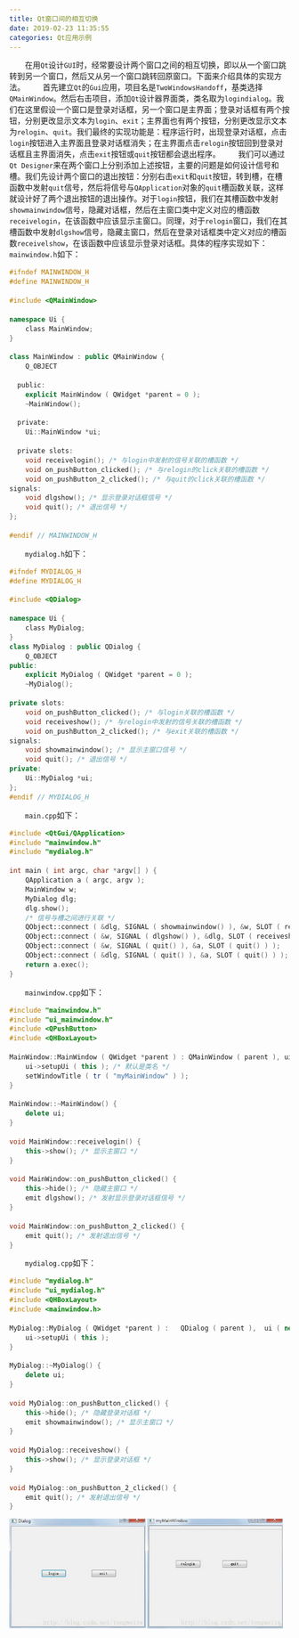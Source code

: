 ```yaml
---
title: Qt窗口间的相互切换
date: 2019-02-23 11:35:55
categories: Qt应用示例
---
```

&emsp;&emsp;在用`Qt`设计`GUI`时，经常要设计两个窗口之间的相互切换，即以从一个窗口跳转到另一个窗口，然后又从另一个窗口跳转回原窗口。下面来介绍具体的实现方法。
&emsp;&emsp;首先建立`Qt`的`Gui`应用，项目名是`TwoWindowsHandoff`，基类选择`QMainWindow`。然后右击项目，添加`Qt`设计器界面类，类名取为`logindialog`。我们在这里假设一个窗口是登录对话框，另一个窗口是主界面；登录对话框有两个按钮，分别更改显示文本为`login`、`exit`；主界面也有两个按钮，分别更改显示文本为`relogin`、`quit`。我们最终的实现功能是：程序运行时，出现登录对话框，点击`login`按钮进入主界面且登录对话框消失；在主界面点击`relogin`按钮回到登录对话框且主界面消失，点击`exit`按钮或`quit`按钮都会退出程序。
&emsp;&emsp;我们可以通过`Qt Designer`来在两个窗口上分别添加上述按钮，主要的问题是如何设计信号和槽。我们先设计两个窗口的退出按钮：分别右击`exit`和`quit`按钮，转到槽，在槽函数中发射`quit`信号，然后将信号与`QApplication`对象的`quit`槽函数关联，这样就设计好了两个退出按钮的退出操作。对于`login`按钮，我们在其槽函数中发射`showmainwindow`信号，隐藏对话框，然后在主窗口类中定义对应的槽函数`receivelogin`，在该函数中应该显示主窗口。同理，对于`relogin`窗口，我们在其槽函数中发射`dlgshow`信号，隐藏主窗口，然后在登录对话框类中定义对应的槽函数`receivelshow`，在该函数中应该显示登录对话框。具体的程序实现如下：
&emsp;&emsp;`mainwindow.h`如下：

``` cpp
#ifndef MAINWINDOW_H
#define MAINWINDOW_H
​
#include <QMainWindow>
​
namespace Ui {
    class MainWindow;
}
​
class MainWindow : public QMainWindow {
    Q_OBJECT
​
  public:
    explicit MainWindow ( QWidget *parent = 0 );
    ~MainWindow();
​
  private:
    Ui::MainWindow *ui;
​
  private slots:
    void receivelogin(); /* 与login中发射的信号关联的槽函数 */
    void on_pushButton_clicked(); /* 与relogin的click关联的槽函数 */
    void on_pushButton_2_clicked(); /* 与quit的click关联的槽函数 */
signals:
    void dlgshow(); /* 显示登录对话框信号 */
    void quit(); /* 退出信号 */
};
​
#endif // MAINWINDOW_H
```

&emsp;&emsp;`mydialog.h`如下：

``` cpp
#ifndef MYDIALOG_H
#define MYDIALOG_H
​
#include <QDialog>
​
namespace Ui {
    class MyDialog;
}
class MyDialog : public QDialog {
    Q_OBJECT
public:
    explicit MyDialog ( QWidget *parent = 0 );
    ~MyDialog();
​
private slots:
    void on_pushButton_clicked(); /* 与login关联的槽函数 */
    void receiveshow(); /* 与relogin中发射的信号关联的槽函数 */
    void on_pushButton_2_clicked(); /* 与exit关联的槽函数 */
signals:
    void showmainwindow(); /* 显示主窗口信号 */
    void quit(); /* 退出信号 */
private:
    Ui::MyDialog *ui;
};
#endif // MYDIALOG_H
```

&emsp;&emsp;`main.cpp`如下：

``` cpp
#include <QtGui/QApplication>
#include "mainwindow.h"
#include "mydialog.h"
​
int main ( int argc, char *argv[] ) {
    QApplication a ( argc, argv );
    MainWindow w;
    MyDialog dlg;
    dlg.show();
    /* 信号与槽之间进行关联 */
    QObject::connect ( &dlg, SIGNAL ( showmainwindow() ), &w, SLOT ( receivelogin() ) );
    QObject::connect ( &w, SIGNAL ( dlgshow() ), &dlg, SLOT ( receiveshow() ) );
    QObject::connect ( &w, SIGNAL ( quit() ), &a, SLOT ( quit() ) );
    QObject::connect ( &dlg, SIGNAL ( quit() ), &a, SLOT ( quit() ) );
    return a.exec();
}
```

&emsp;&emsp;`mainwindow.cpp`如下：

``` cpp
#include "mainwindow.h"
#include "ui_mainwindow.h"
#include <QPushButton>
#include <QHBoxLayout>
​
MainWindow::MainWindow ( QWidget *parent ) : QMainWindow ( parent ), ui ( new Ui::MainWindow ) {
    ui->setupUi ( this ); /* 默认是类名 */
    setWindowTitle ( tr ( "myMainWindow" ) );
}
​
MainWindow::~MainWindow() {
    delete ui;
}
​
void MainWindow::receivelogin() {
    this->show(); /* 显示主窗口 */
}
​
void MainWindow::on_pushButton_clicked() {
    this->hide(); /* 隐藏主窗口 */
    emit dlgshow(); /* 发射显示登录对话框信号 */
}
​
void MainWindow::on_pushButton_2_clicked() {
    emit quit(); /* 发射退出信号 */
}
```

&emsp;&emsp;`mydialog.cpp`如下：

``` cpp
#include "mydialog.h"
#include "ui_mydialog.h"
#include <QHBoxLayout>
#include <mainwindow.h>
​
MyDialog::MyDialog ( QWidget *parent ) :   QDialog ( parent ),  ui ( new Ui::MyDialog ) {
    ui->setupUi ( this );
}
​
MyDialog::~MyDialog() {
    delete ui;
}
​
void MyDialog::on_pushButton_clicked() {
    this->hide(); /* 隐藏登录对话框 */
    emit showmainwindow(); /* 显示主窗口 */
}
​
void MyDialog::receiveshow() {
    this->show(); /* 显示登录对话框 */
}
​
void MyDialog::on_pushButton_2_clicked() {
    emit quit(); /* 发射退出信号 */
}
```

<img src="./Qt窗口间的相互切换/1.png" height="198" width="492">
